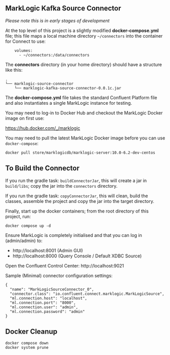 ## MarkLogic Kafka Source Connector

_Please note this is in early stages of development_

At the top level of this project is a slightly modified **docker-compose.yml** file; this file maps a local machine directory `~/connectors` into the container for Connect to use:

```
    volumes:
      - ~/connectors:/data/connectors
```

The **connectors** directory (in your home directory) should have a structure like this:

```
.
└── marklogic-source-connector
    └── marklogic-kafka-source-connector-0.0.1c.jar
```

The **docker-compose.yml** file takes the standard Confluent Platform file and also instantiates a single MarkLogic instance for testing.

You may need to log-in to Docker Hub and checkout the MarkLogic Docker image on first use:

https://hub.docker.com/_/marklogic

You may need to pull the latest MarkLogic Docker image before you can use `docker-compose`:

```
docker pull store/marklogicdb/marklogic-server:10.0-6.2-dev-centos
```

## To Build the Connector 

If you run the gradle task: `buildConnectorJar`, this will create a jar in `build/libs`; copy the jar into the `connectors` directory.

If you run the gradle task: `copyConnectorJar`, this will clean, build the classes, assemble the project and copy the jar into the target directory.

Finally, start up the docker containers; from the root directory of this project, run:

```
docker compose up -d
```

Ensure MarkLogic is completely initialised and that you can log in (admin/admin) to: 

 - http://localhost:8001 (Admin GUI)
 - http://localhost:8000 (Query Console / Default XDBC Source)

Open the Confluent Control Center: http://localhost:9021

Sample (Minimal) connector configuration settings:

```
{
  "name": "MarkLogicSourceConnector_0",
  "connector.class": "io.confluent.connect.marklogic.MarkLogicSource",
  "ml.connection.host": "localhost",
  "ml.connection.port": "8000",
  "ml.connection.user": "admin",
  "ml.connection.password": "admin"
}
```

## Docker Cleanup

```
docker compose down
docker system prune
```